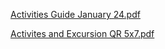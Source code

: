 [Activities Guide January 24.pdf](https://github.com/nrauh5143/Westgate-Smoky-/files/14077359/Activities.Guide.January.24.pdf)

[Activites and Excursion QR 5x7.pdf](https://github.com/nrauh5143/Westgate-Smoky-/files/14077361/Activites.and.Excursion.QR.5x7.pdf)
